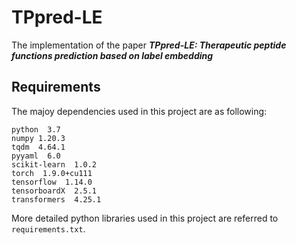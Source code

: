 # TPpred-LE
The implementation of the paper ***TPpred-LE: Therapeutic peptide functions prediction based on label embedding***

## Requirements
The majoy dependencies used in this project are as following:

```
python  3.7
numpy 1.20.3
tqdm  4.64.1
pyyaml  6.0
scikit-learn  1.0.2
torch  1.9.0+cu111
tensorflow  1.14.0
tensorboardX  2.5.1
transformers  4.25.1
```
More detailed python libraries used in this project are referred to `requirements.txt`. 
